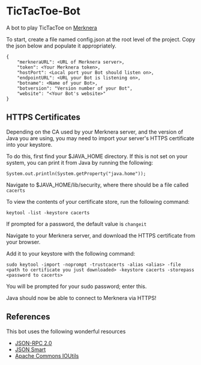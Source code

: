 # TicTacToe-Bot
A bot to play TicTacToe on [Merknera](https://github.com/mleonard87/merknera)

To start, create a file named config.json at the root level of the project.  Copy the json below and populate it appropriately.

~~~~
{
    "merkneraURL": <URL of Merknera server>,
    "token": <Your Merknera token>,
    "hostPort": <Local port your Bot should listen on>,
    "endpointURL": <URL your Bot is listening on>,
    "botname": <Name of your Bot>,
    "botversion": "Version number of your Bot",
    "website": "<Your Bot's website>"
}
~~~~

## HTTPS Certificates
Depending on the CA used by your Merknera server, and the version of Java you are using, you may need to import your server's HTTPS certificate into your keystore.

To do this, first find your $JAVA_HOME directory.  If this is not set on your system, you can print it from Java by running the following:

`System.out.println(System.getProperty("java.home"));`

Navigate to $JAVA_HOME/lib/security, where there should be a file called `cacerts`

To view the contents of your certificate store, run the following command:

`keytool -list -keystore cacerts`

If prompted for a password, the default value is `changeit`

Navigate to your Merknera server, and download the HTTPS certificate from your browser.

Add it to your keystore with the following command:

`sudo keytool -import -noprompt -trustcacerts -alias <alias> -file <path to certificate you just downloaded> -keystore cacerts -storepass <password to cacerts>`

You will be prompted for your sudo password; enter this.

Java should now be able to connect to Merknera via HTTPS!

## References
This bot uses the following wonderful resources

* [JSON-RPC 2.0](http://software.dzhuvinov.com/json-rpc-2.0-base.html)
* [JSON Smart](https://code.google.com/archive/p/json-smart/)
* [Apache Commons IOUtils](https://commons.apache.org/proper/commons-io/)
